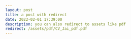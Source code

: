 ```yaml
---
layout: post
title: a post with redirect
date: 2022-02-01 17:39:00
description: you can also redirect to assets like pdf
redirect: /assets/pdf/CV_Jai_pdf.pdf
---
```

